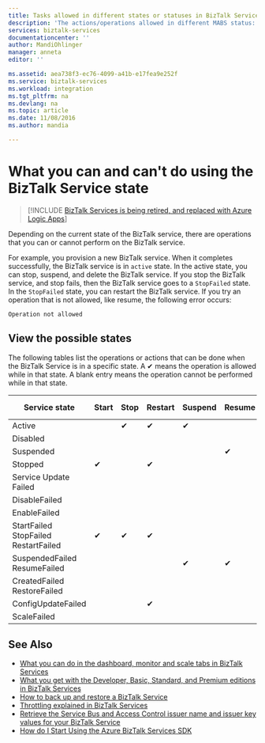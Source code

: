 ```yaml
---
title: Tasks allowed in different states or statuses in BizTalk Services | Microsoft Docs
description: 'The actions/operations allowed in different MABS status: stop, start, restart, suspend, resume, delete, scale, update configuration, and backing up'
services: biztalk-services
documentationcenter: ''
author: MandiOhlinger
manager: anneta
editor: ''

ms.assetid: aea738f3-ec76-4099-a41b-e17fea9e252f
ms.service: biztalk-services
ms.workload: integration
ms.tgt_pltfrm: na
ms.devlang: na
ms.topic: article
ms.date: 11/08/2016
ms.author: mandia

---
```

# What you can and can't do using the BizTalk Service state

> [!INCLUDE [BizTalk Services is being retired, and replaced with Azure Logic Apps](../../includes/biztalk-services-retirement.md)]

Depending on the current state of the BizTalk service, there are operations that you can or cannot perform on the BizTalk service.

For example, you provision a new BizTalk service. When it completes successfully, the BizTalk service is in `active` state. In the active state, you can stop, suspend, and delete the BizTalk service. If you stop the BizTalk service, and stop fails, then the BizTalk service goes to a `StopFailed` state. In the `StopFailed` state, you can restart the BizTalk service. If you try an operation that is not allowed, like resume, the following error occurs:

`Operation not allowed`

## View the possible states

The following tables list the operations or actions that can be done when the BizTalk Service is in a specific state. A ✔ means the operation is allowed while in that state. A blank entry means the operation cannot be performed while in that state.

| Service state | Start | Stop | Restart | Suspend | Resume | Delete | Scale | Update <br/> Configuration | Backup |
| --- | --- | --- | --- | --- | --- | --- |--- | --- | --- |
| Active |  | ✔ | ✔ | ✔ |  | ✔ |✔ |✔ |✔ |
| Disabled |  |  |  |  |  | ✔ | |  |  | 
| Suspended |  |  |  |  | ✔ | ✔ | |  | ✔ |
| Stopped | ✔ |  | ✔ |  |  | ✔ | |  | ✔ |
| Service Update Failed |  |  |  |  |  | ✔ | |  |  | 
| DisableFailed |  |  |  |  |  | ✔ | |  |  | 
| EnableFailed |  |  |  |  |  | ✔ | |  |  | 
| StartFailed <br/> StopFailed <br/> RestartFailed | ✔ | ✔ | ✔ |  |  | ✔ | | ✔ | |
| SuspendedFailed <br/> ResumeFailed|  |  |  | ✔ | ✔ | ✔ | |  |  | 
| CreatedFailed <br/> RestoreFailed |  |  |  |  |  | ✔ | |  |  | 
| ConfigUpdateFailed  |  |  | ✔ |  |  | ✔ | |✔ | |
| ScaleFailed |  |  |  |  |  | ✔ |✔ | |  |  | 



## See Also
* [What you can do in the dashboard, monitor and scale tabs in BizTalk Services](https://go.microsoft.com/fwlink/p/?LinkID=302281)<br/>
* [What you get with the Developer, Basic, Standard, and Premium editions in BizTalk Services](https://go.microsoft.com/fwlink/p/?LinkID=302279)<br/>
* [How to back up and restore a BizTalk Service](https://go.microsoft.com/fwlink/p/?LinkID=329873)<br/>
* [Throttling explained in BizTalk Services](https://go.microsoft.com/fwlink/p/?LinkID=302282)<br/>
* [Retrieve the Service Bus and Access Control issuer name and issuer key values for your BizTalk Service](https://go.microsoft.com/fwlink/p/?LinkID=303941)<br/>
* [How do I Start Using the Azure BizTalk Services SDK](https://go.microsoft.com/fwlink/p/?LinkID=302335)

